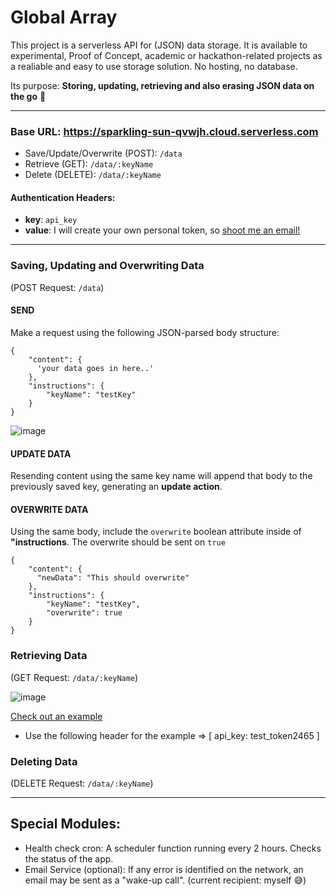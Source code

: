 # Global Array

This project is a serverless API for (JSON) data storage. It is available to experimental, Proof of Concept, academic or hackathon-related projects as a realiable and easy to use storage solution. No hosting, no database.

Its purpose: __Storing, updating, retrieving and also erasing JSON data on the go__ 🤷

---

### Base URL: https://sparkling-sun-qvwjh.cloud.serverless.com

- Save/Update/Overwrite (POST): `/data`
- Retrieve (GET): `/data/:keyName`
- Delete (DELETE): `/data/:keyName`

#### Authentication Headers:
- __key__: `api_key`
- __value__: I will create your own personal token, so [shoot me an email!](https://juanguren.github.io/)
---
### Saving, Updating and Overwriting Data

(POST Request: `/data`)

#### SEND

Make a request using the following JSON-parsed body structure:

```
{
    "content": {
      'your data goes in here..'
    },
    "instructions": {
        "keyName": "testKey"
    }
}
```
![image](https://user-images.githubusercontent.com/34801285/152713399-4151e8a3-d0aa-4f46-b47c-d6a76e318632.png)

#### UPDATE DATA

Resending content using the same key name will append that body to the previously saved key, generating an **update action**.

#### OVERWRITE DATA

Using the same body, include the `overwrite` boolean attribute inside of **"instructions**. The overwrite should be sent on `true`

```
{
    "content": {
      "newData": "This should overwrite"
    },
    "instructions": {
        "keyName": "testKey",
        "overwrite": true
    }
}
```

### Retrieving Data

(GET Request: `/data/:keyName`)

![image](https://user-images.githubusercontent.com/34801285/152711767-24d40433-22e0-429b-a4dd-0e41309de99e.png)


[Check out an example](https://icy-wood-rwis4.cloud.serverless.com/data/testKey)

- Use the following header for the example => [ api_key: test_token2465 ]

### Deleting Data

(DELETE Request: `/data/:keyName`)

---
## Special Modules:
- Health check cron: A scheduler function running every 2 hours. Checks the status of the app.
- Email Service (optional): If any error is identified on the network, an email may be sent as a "wake-up call". (current recipient: myself 😅)
